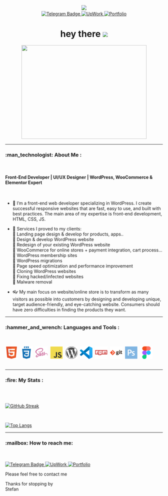 <div id="header" align="center">
  
  <img src="https://media.giphy.com/media/M9gbBd9nbDrOTu1Mqx/giphy.gif" width="100"/>
  
  <div id="badges">
  <a href="https://t.me/stankovicstefan">
    <img src="https://img.shields.io/badge/Telegram-blue?" alt="Telegram Badge"/>
  </a>
  <a href="https://www.upwork.com/freelancers/stankovicstefan">
    <img src="https://img.shields.io/badge/UpWork-green?" alt="UpWork"/>
  </a>
  <a href="https://stefanstankovic.com/">
    <img src="https://img.shields.io/badge/Portfolio-orange?" alt="Portfolio"/>
  </a>
</div>
  
<h1>
  hey there
  <img src="https://media.giphy.com/media/hvRJCLFzcasrR4ia7z/giphy.gif" width="30px"/>
</h1>
  
<div align="center">
  
  <img src="https://i.imgur.com/qXkqz3L.jpeg" width="400" height="300"/>
  
</div> 
  
  ---
<div align="left">
  <h3>:man_technologist: About Me : </h3><br> 
</div>  
</div>
<h4>
Front-End Developer |  UI/UX Designer | WordPress, WooCommerce & Elementor Expert
</h4>  
<br>  

- :telescope: I’m a front-end web developer specializing in WordPress. I create successful responsive websites that are fast, easy to use, and built with best practices. The main area of my expertise is front-end development, HTML, CSS, JS.


- :loudspeaker: Services I proved to my clients:<br>
  :pushpin: Landing page design & develop for products, apps.. <br>
  :pushpin: Design & develop WordPress website <br>
  :pushpin: Redesign of your existing WordPress website <br>
  :pushpin: WooCommerce for online stores + payment integration, cart process... <br>
  :pushpin: WordPress membership sites <br>
  :pushpin: WordPress migrations <br>
  :pushpin: Page speed optimization and performance improvement <br>
  :pushpin: Cloning WordPress websites <br>
  :pushpin: Fixing hacked/infected websites <br>
  :pushpin: Malware removal <br>
  
- :eyeglasses: My main focus on website/online store is to transform as many visitors as possible into customers by designing and developing unique, target audience-friendly, and eye-catching website. Consumers should have zero difficulties in finding the products they want.
  
  
</div> 
  
  ---
<div align="left">
  <h3>:hammer_and_wrench: Languages and Tools : </h3> <br>
  <br>
<div>
  <img src="https://github.com/devicons/devicon/blob/master/icons/html5/html5-original.svg" title="HTML5" alt="HTML" width="40" height="40"/>&nbsp;
  <img src="https://github.com/devicons/devicon/blob/master/icons/css3/css3-plain-wordmark.svg"  title="CSS3" alt="CSS" width="40" height="40"/>&nbsp; 
  <img src="https://github.com/devicons/devicon/blob/master/icons/sass/sass-original.svg"  title="SASS" alt="SASS" width="40" height="40"/>&nbsp;
  <img src="https://github.com/devicons/devicon/blob/master/icons/javascript/javascript-original.svg" title="JavaScript" alt="JavaScript" width="40" height="40"/>&nbsp;
  <img src="https://github.com/devicons/devicon/blob/master/icons/wordpress/wordpress-plain.svg"  title="WordPress" alt="WordPress" width="40" height="40"/>&nbsp;
  <img src="https://github.com/devicons/devicon/blob/master/icons/vscode/vscode-original.svg"  title="VSCODE" alt="VSCODE" width="40" height="40"/>&nbsp;
  <img src="https://github.com/devicons/devicon/blob/master/icons/npm/npm-original-wordmark.svg" title="npm" **alt="npm" width="40" height="40"/>&nbsp;
  <img src="https://github.com/devicons/devicon/blob/master/icons/git/git-original-wordmark.svg" title="Git" **alt="Git" width="40" height="40"/>&nbsp;
  <img src="https://github.com/devicons/devicon/blob/master/icons/photoshop/photoshop-plain.svg" title="Photoshop" **alt="Photoshop" width="40" height="40"/>&nbsp;
  <img src="https://github.com/devicons/devicon/blob/master/icons/figma/figma-original.svg" title="Figma" **alt="Figma" width="40" height="40"/>&nbsp;
  
</div>
<br>

</div> 
  
  ---
<div align="left">
  <h3> :fire: My Stats : </h3> <br>
  <br>
  
  [![GitHub Streak](https://github-readme-streak-stats.herokuapp.com?user=stankovics&theme=dark)](https://git.io/streak-stats)
  
  <br>
  
  [![Top Langs](https://github-readme-stats.vercel.app/api/top-langs/?username=stankovics&layout=compact&theme=vision-friendly-dark)](https://github.com/anuraghazra/github-readme-stats)
</div> 
  
  ---
<div align="left">  
 <h3> :mailbox: How to reach me: </h3> <br>
  <br>
<div id="header" align="left">
  <div id="badges">
  <a href="https://t.me/stankovicstefan">
    <img src="https://img.shields.io/badge/Telegram-blue?" alt="Telegram Badge"/>
  </a>
  <a href="https://www.upwork.com/freelancers/stankovicstefan">
    <img src="https://img.shields.io/badge/UpWork-green?" alt="UpWork"/>
  </a>
  <a href="https://stefanstankovic.com/">
    <img src="https://img.shields.io/badge/Portfolio-orange?" alt="Portfolio"/>
  </a>
</div>  
  
Please feel free to contact me  <br>

Thanks for stopping by <br>
Stefan
 






